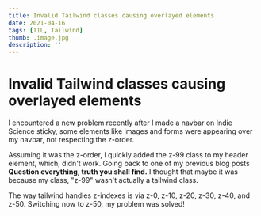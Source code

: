 ```yaml
---
title: Invalid Tailwind classes causing overlayed elements
date: 2021-04-16
tags: [TIL, Tailwind]
thumb: .image.jpg
description: ''
---
```


# Invalid Tailwind classes causing overlayed elements

I encountered a new problem recently after I made a navbar on Indie Science sticky, some elements like images and forms were appearing over my navbar, not respecting the z-order.

Assuming it was the z-order, I quickly added the z-99 class to my header element, which, didn't work. Going back to one of my previous blog posts __Question everything, truth you shall find.__ I thought that maybe it was because my class, "z-99" wasn't actually a tailwind class.

The way tailwind handles z-indexes is via z-0, z-10, z-20, z-30, z-40, and z-50. Switching now to z-50, my problem was solved!